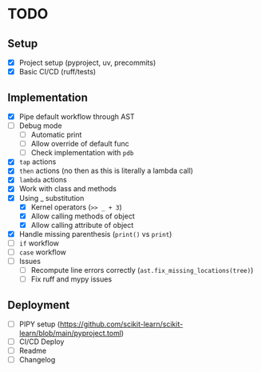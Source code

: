 # TODO

## Setup

- [x] Project setup (pyproject, uv, precommits)
- [x] Basic CI/CD (ruff/tests)

## Implementation

- [x] Pipe default workflow through AST
- [ ] Debug mode
  - [ ] Automatic print
  - [ ] Allow override of default func
  - [ ] Check implementation with `pdb`
- [x] `tap` actions
- [x] `then` actions (no then as this is literally a lambda call)
- [x] `lambda` actions
- [x] Work with class and methods
- [x] Using _ substitution
  - [x] Kernel operators (`>> _ + 3`)
  - [x] Allow calling methods of object
  - [x] Allow calling attribute of object
- [x] Handle missing parenthesis (`print()` vs `print`)
- [ ] `if` workflow
- [ ] `case` workflow
- [ ] Issues
  - [ ] Recompute line errors correctly (`ast.fix_missing_locations(tree)`)
  - [ ] Fix ruff and mypy issues

## Deployment

- [ ] PIPY setup (<https://github.com/scikit-learn/scikit-learn/blob/main/pyproject.toml>)
- [ ] CI/CD Deploy
- [ ] Readme
- [ ] Changelog
